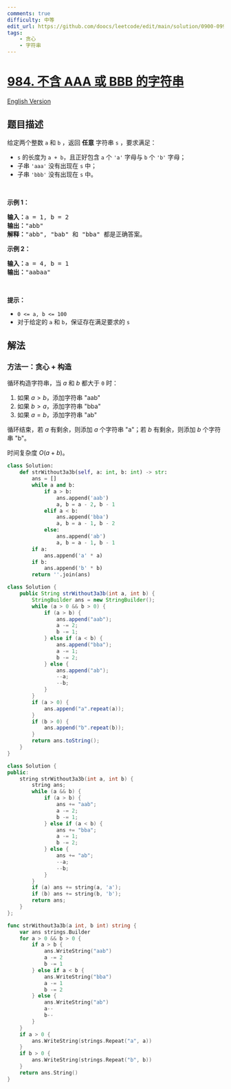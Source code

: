 ```yaml
---
comments: true
difficulty: 中等
edit_url: https://github.com/doocs/leetcode/edit/main/solution/0900-0999/0984.String%20Without%20AAA%20or%20BBB/README.md
tags:
    - 贪心
    - 字符串
---
```


# [984. 不含 AAA 或 BBB 的字符串](https://leetcode.cn/problems/string-without-aaa-or-bbb)

[English Version](/solution/0900-0999/0984.String%20Without%20AAA%20or%20BBB/README_EN.md)

## 题目描述

<!-- 这里写题目描述 -->

<p>给定两个整数 <code>a</code>&nbsp;和 <code>b</code>&nbsp;，返回&nbsp;<strong>任意</strong>&nbsp;字符串 <code>s</code>&nbsp;，要求满足：</p>

<ul>
	<li><code>s</code>&nbsp;的长度为 <code>a + b</code>，且正好包含&nbsp;<code>a</code>&nbsp;个 <code>'a'</code>&nbsp;字母与&nbsp;<code>b</code> 个 <code>'b'</code>&nbsp;字母；</li>
	<li>子串&nbsp;<code>'aaa'</code>&nbsp;没有出现在 <code>s</code>&nbsp;中；</li>
	<li>子串&nbsp;<code>'bbb'</code> 没有出现在 <code>s</code>&nbsp;中。</li>
</ul>

<p>&nbsp;</p>

<p><strong>示例 1：</strong></p>

<pre>
<strong>输入：</strong>a = 1, b = 2
<strong>输出：</strong>"abb"
<strong>解释：</strong>"abb", "bab" 和 "bba" 都是正确答案。
</pre>

<p><strong>示例 2：</strong></p>

<pre>
<strong>输入：</strong>a = 4, b = 1
<strong>输出：</strong>"aabaa"</pre>

<p>&nbsp;</p>

<p><strong>提示：</strong></p>

<ul>
	<li><code>0 &lt;= a, b&nbsp;&lt;= 100</code></li>
	<li>对于给定的 <code>a</code> 和 <code>b</code>，保证存在满足要求的 <code>s</code>&nbsp;</li>
</ul>
<span style="display:block"><span style="height:0px"><span style="position:absolute">​​​</span></span></span>

## 解法

### 方法一：贪心 + 构造

循环构造字符串，当 $a$ 和 $b$ 都大于 `0` 时：

1. 如果 $a\gt b$，添加字符串 "aab"
1. 如果 $b\gt a$，添加字符串 "bba"
1. 如果 $a=b$，添加字符串 "ab"

循环结束，若 $a$ 有剩余，则添加 $a$ 个字符串 "a"；若 $b$ 有剩余，则添加 $b$ 个字符串 "b"。

时间复杂度 $O(a+b)$。

<!-- tabs:start -->

```python
class Solution:
    def strWithout3a3b(self, a: int, b: int) -> str:
        ans = []
        while a and b:
            if a > b:
                ans.append('aab')
                a, b = a - 2, b - 1
            elif a < b:
                ans.append('bba')
                a, b = a - 1, b - 2
            else:
                ans.append('ab')
                a, b = a - 1, b - 1
        if a:
            ans.append('a' * a)
        if b:
            ans.append('b' * b)
        return ''.join(ans)
```

```java
class Solution {
    public String strWithout3a3b(int a, int b) {
        StringBuilder ans = new StringBuilder();
        while (a > 0 && b > 0) {
            if (a > b) {
                ans.append("aab");
                a -= 2;
                b -= 1;
            } else if (a < b) {
                ans.append("bba");
                a -= 1;
                b -= 2;
            } else {
                ans.append("ab");
                --a;
                --b;
            }
        }
        if (a > 0) {
            ans.append("a".repeat(a));
        }
        if (b > 0) {
            ans.append("b".repeat(b));
        }
        return ans.toString();
    }
}
```

```cpp
class Solution {
public:
    string strWithout3a3b(int a, int b) {
        string ans;
        while (a && b) {
            if (a > b) {
                ans += "aab";
                a -= 2;
                b -= 1;
            } else if (a < b) {
                ans += "bba";
                a -= 1;
                b -= 2;
            } else {
                ans += "ab";
                --a;
                --b;
            }
        }
        if (a) ans += string(a, 'a');
        if (b) ans += string(b, 'b');
        return ans;
    }
};
```

```go
func strWithout3a3b(a int, b int) string {
	var ans strings.Builder
	for a > 0 && b > 0 {
		if a > b {
			ans.WriteString("aab")
			a -= 2
			b -= 1
		} else if a < b {
			ans.WriteString("bba")
			a -= 1
			b -= 2
		} else {
			ans.WriteString("ab")
			a--
			b--
		}
	}
	if a > 0 {
		ans.WriteString(strings.Repeat("a", a))
	}
	if b > 0 {
		ans.WriteString(strings.Repeat("b", b))
	}
	return ans.String()
}
```

<!-- tabs:end -->

<!-- end -->
